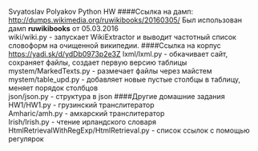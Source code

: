 Svyatoslav Polyakov
Python HW
####Ссылка на дамп: http://dumps.wikimedia.org/ruwikibooks/20160305/
Был использован дамп <b>ruwikibooks</b> от 05.03.2016<br />
wiki/wiki.py - запускает WikiExtractor и выводит частотный список словоформ на очищенной википедии.
####Ссылка на корпус https://yadi.sk/d/ydDb0973p2e3Z
lxml/lxml.py - обкачивает сайт, сохраняет файлы, создает первую версию таблицы<br />
mystem/MarkedTexts.py - размечает файлы через майстем<br />
mystem/table_upd.py - добавляет новые пустые столбцы в таблицу, меняет порядок столбцов<br />
json/json.py - структура в json
####Другие домашние задания
HW1/HW1.py - грузинский транслитератор<br />
Amharic/amh.py - амхарский транслитератор<br />
Irish/Irish.py - чтение ирландского словаря<br />
HtmlRetrievalWithRegExp/HtmlRetrieval.py - список ссылок с помощью регулярок